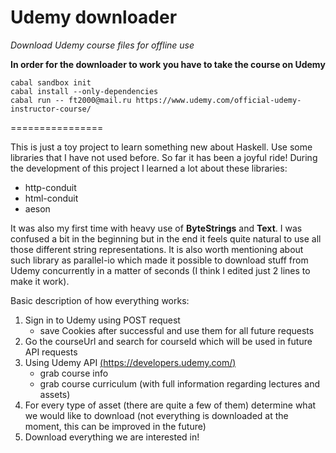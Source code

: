Udemy downloader
================

*Download Udemy course files for offline use*

**In order for the downloader to work you have to take the course on Udemy**

    cabal sandbox init
    cabal install --only-dependencies
    cabal run -- ft2000@mail.ru https://www.udemy.com/official-udemy-instructor-course/
================

This is just a toy project to learn something new about Haskell. Use some libraries that I have not used before. So far it has been a joyful ride! During the development of this project I learned a lot about these libraries:

* http-conduit
* html-conduit
* aeson

It was also my first time with heavy use of **ByteStrings** and **Text**. I was confused a bit in the beginning but in the end it feels quite natural to use all those different string representations. It is also worth mentioning about such library as parallel-io which made it possible to download stuff from Udemy concurrently in a matter of seconds (I think I edited just 2 lines to make it work).

Basic description of how everything works:

1. Sign in to Udemy using POST request
    * save Cookies after successful and use them for all future requests
2. Go the courseUrl and search for courseId which will be used in future API requests
3. Using Udemy API [(https://developers.udemy.com/)](https://developers.udemy.com/ "Udemy API")
    * grab course info
    * grab course curriculum (with full information regarding lectures and assets)
4. For every type of asset (there are quite a few of them) determine what we would like to download (not everything is downloaded at the moment, this can be improved in the future)
5. Download everything we are interested in!
